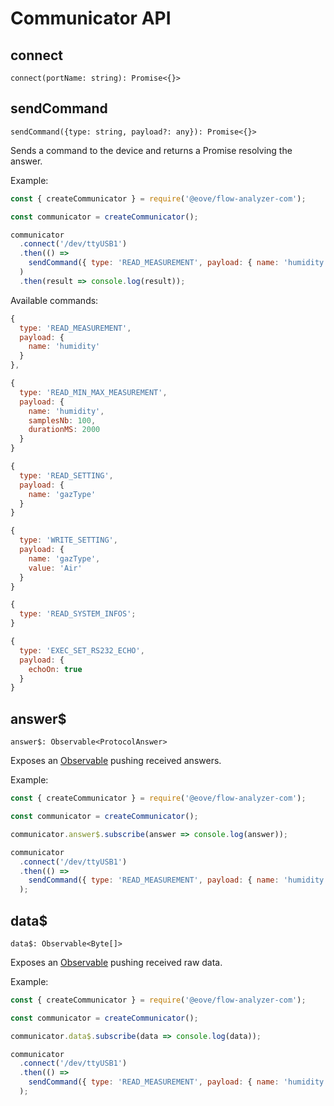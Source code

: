 # Communicator API

## connect

`connect(portName: string): Promise<{}>`

## sendCommand

`sendCommand({type: string, payload?: any}): Promise<{}>`

Sends a command to the device and returns a Promise resolving the answer.

Example:

```javascript
const { createCommunicator } = require('@eove/flow-analyzer-com');

const communicator = createCommunicator();

communicator
  .connect('/dev/ttyUSB1')
  .then(() =>
    sendCommand({ type: 'READ_MEASUREMENT', payload: { name: 'humidity' } })
  )
  .then(result => console.log(result));
```

Available commands:

```javascript
{
  type: 'READ_MEASUREMENT',
  payload: {
    name: 'humidity'
  }
},
```

```javascript
{
  type: 'READ_MIN_MAX_MEASUREMENT',
  payload: {
    name: 'humidity',
    samplesNb: 100,
    durationMS: 2000
  }
}
```

```javascript
{
  type: 'READ_SETTING',
  payload: {
    name: 'gazType'
  }
}
```

```javascript
{ 
  type: 'WRITE_SETTING',
  payload: {
    name: 'gazType',
    value: 'Air'
  }
}
```

```javascript
{
  type: 'READ_SYSTEM_INFOS';
}
```

```javascript
{
  type: 'EXEC_SET_RS232_ECHO',
  payload: {
    echoOn: true
  }
}
```

## answer\$

`answer$: Observable<ProtocolAnswer>`

Exposes an [Observable](http://reactivex.io/documentation/observable.html) pushing received answers.

Example:

```javascript
const { createCommunicator } = require('@eove/flow-analyzer-com');

const communicator = createCommunicator();

communicator.answer$.subscribe(answer => console.log(answer));

communicator
  .connect('/dev/ttyUSB1')
  .then(() =>
    sendCommand({ type: 'READ_MEASUREMENT', payload: { name: 'humidity' } })
  );
```

## data\$

`data$: Observable<Byte[]>`

Exposes an [Observable](http://reactivex.io/documentation/observable.html) pushing received raw data.

Example:

```javascript
const { createCommunicator } = require('@eove/flow-analyzer-com');

const communicator = createCommunicator();

communicator.data$.subscribe(data => console.log(data));

communicator
  .connect('/dev/ttyUSB1')
  .then(() =>
    sendCommand({ type: 'READ_MEASUREMENT', payload: { name: 'humidity' } })
  );
```
